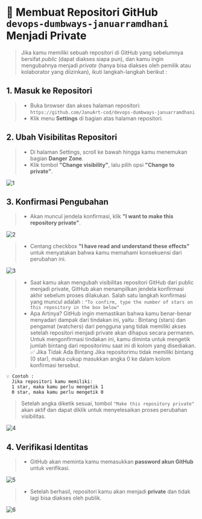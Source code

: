 # 🔐 Membuat Repositori GitHub `devops-dumbways-januarramdhani` Menjadi Private
> Jika kamu memiliki sebuah repositori di GitHub yang sebelumnya bersifat *public* (dapat diakses siapa pun), dan kamu ingin mengubahnya menjadi *private* (hanya bisa diakses oleh pemilik atau kolaborator yang diizinkan), ikuti langkah-langkah berikut :

## 1. Masuk ke Repositori

> - Buka browser dan akses halaman repositori:  
> `https://github.com/JanuArt-cod/devops-dumbways-januarramdhani`
> - Klik menu **Settings** di bagian atas halaman repositori.

## 2. Ubah Visibilitas Repositori

> - Di halaman Settings, scroll ke bawah hingga kamu menemukan bagian **Danger Zone**.
> - Klik tombol **"Change visibility"**, lalu pilih opsi **"Change to private"**.

![1](https://github.com/user-attachments/assets/8536277f-eff5-4835-a4ca-9790a345eb45)

## 3. Konfirmasi Pengubahan

> - Akan muncul jendela konfirmasi, klik **"I want to make this repository private"**.

![2](https://github.com/user-attachments/assets/fef55456-83c8-4255-a696-05f526fc3216)


> - Centang checkbox **"I have read and understand these effects"** untuk menyatakan bahwa kamu memahami konsekuensi dari perubahan ini.

![3](https://github.com/user-attachments/assets/b3a20858-bf59-43ae-845d-eae877b79295)

  
> - Saat kamu akan mengubah visibilitas repositori GitHub dari public menjadi private, GitHub akan menampilkan jendela konfirmasi akhir sebelum proses dilakukan. Salah satu langkah konfirmasi yang muncul adalah :
> `"To confirm, type the number of stars on this repository in the box below"`
> - Apa Artinya?
> GitHub ingin memastikan bahwa kamu benar-benar menyadari dampak dari tindakan ini, yaitu :
> Bintang (stars) dan pengamat (watchers) dari pengguna yang tidak memiliki akses setelah repositori menjadi private akan dihapus secara permanen. Untuk mengonfirmasi tindakan ini, kamu diminta untuk mengetik jumlah bintang dari repositorimu saat ini di kolom yang disediakan.
> ✅ Jika Tidak Ada Bintang
> Jika repositorimu tidak memiliki bintang (0 star), maka cukup masukkan angka 0 ke dalam kolom konfirmasi tersebut.

```
💡 Contoh :
  Jika repositori kamu memiliki:
  1 star, maka kamu perlu mengetik 1
  0 star, maka kamu perlu mengetik 0
```
> Setelah angka diketik sesuai, tombol `"Make this repository private"` akan aktif dan dapat diklik untuk menyelesaikan proses perubahan visibilitas.

![4](https://github.com/user-attachments/assets/0ed352da-478a-4de8-ac51-63c396f36333)

## 4. Verifikasi Identitas

> - GitHub akan meminta kamu memasukkan **password akun GitHub** untuk verifikasi.

![5](https://github.com/user-attachments/assets/b53d3789-6fec-497a-aa8f-dbfa631d5b01)

> - Setelah berhasil, repositori kamu akan menjadi **private** dan tidak lagi bisa diakses oleh publik.

![6](https://github.com/user-attachments/assets/36aeb1fc-c846-4d7b-b2cf-ef6fd1470547)


